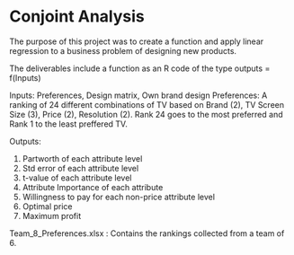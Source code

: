 # Conjoint Analysis

The purpose of this project was to create a function and apply linear regression to a business problem of designing new products.

The deliverables include a function as an R code of the type outputs = f(Inputs)

Inputs: Preferences, Design matrix, Own brand design
Preferences: A ranking of 24 different combinations of TV based on Brand (2), TV Screen Size (3), Price (2), Resolution (2). Rank 24 goes to the most preferred and Rank 1 to the least preffered TV.  

Outputs: 
1. Partworth of each attribute level
2. Std error of each attribute level
3. t-value of each attribute level
4. Attribute Importance of each attribute
5. Willingness to pay for each non-price attribute level
6. Optimal price
7. Maximum profit


Team_8_Preferences.xlsx : Contains the rankings collected from a team of 6.
